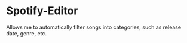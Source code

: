 # Spotify-Editor
Allows me to automatically filter songs into categories, such as release date, genre, etc.
